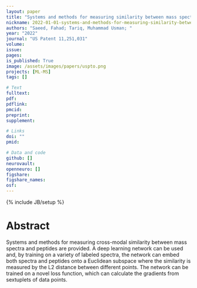 ```yaml
---
layout: paper
title: "Systems and methods for measuring similarity between mass spectra and peptides"
nickname: 2022-01-01-systems-and-methods-for-measuring-similarity-between-mass-spectra-and-peptides
authors: "Saeed, Fahad; Tariq, Muhammad Usman; "
year: "2022"
journal: "US Patent 11,251,031"
volume: 
issue:
pages: 
is_published: True
image: /assets/images/papers/uspto.png
projects: [ML-MS]
tags: []

# Text
fulltext:
pdf:
pdflink:
pmcid:
preprint: 
supplement:

# Links
doi: ""
pmid:

# Data and code
github: []
neurovault:
openneuro: []
figshare:
figshare_names:
osf:
---
```

{% include JB/setup %}

# Abstract

Systems and methods for measuring cross-modal similarity between mass spectra and peptides are provided. A deep learning network can be used and, by training on a variety of labeled spectra, the network can embed both spectra and peptides onto a Euclidean subspace where the similarity is measured by the L2 distance between different points. The network can be trained on a novel loss function, which can calculate the gradients from sextuplets of data points.
